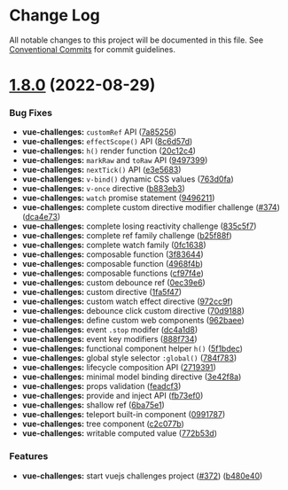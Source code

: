 # Change Log

All notable changes to this project will be documented in this file.
See [Conventional Commits](https://conventionalcommits.org) for commit guidelines.

# [1.8.0](https://github.com/webfansplz/vuejs-challenges/compare/v1.7.1...v1.8.0) (2022-08-29)


### Bug Fixes

* **vue-challenges:** `customRef` API ([7a85256](https://github.com/webfansplz/vuejs-challenges/commit/7a8525660cacd6f5260917b31191a8a65bc22151))
* **vue-challenges:** `effectScope()` API ([8c6d57d](https://github.com/webfansplz/vuejs-challenges/commit/8c6d57d8bea38cdebe71d8566ae395fc9e8436f4))
* **vue-challenges:** `h()` render function ([20c12c4](https://github.com/webfansplz/vuejs-challenges/commit/20c12c44711a467f94708b096c1e14518b03105e))
* **vue-challenges:** `markRaw` and `toRaw` API ([9497399](https://github.com/webfansplz/vuejs-challenges/commit/94973991a7216a0656f8dbb296835d7f56352350))
* **vue-challenges:** `nextTick()` API ([e3e5683](https://github.com/webfansplz/vuejs-challenges/commit/e3e56837131ea7ba2a10178d8cc13a788d1d3520))
* **vue-challenges:** `v-bind()` dynamic CSS values ([763d0fa](https://github.com/webfansplz/vuejs-challenges/commit/763d0fae8d7ac042d9cf86100ee2ef6abd48585e))
* **vue-challenges:** `v-once` directive ([b883eb3](https://github.com/webfansplz/vuejs-challenges/commit/b883eb3bde4ff5c3a03392586f259bb297b35100))
* **vue-challenges:** `watch` promise statement ([9496211](https://github.com/webfansplz/vuejs-challenges/commit/9496211f5c01fb455f7b3aab7dd2a458d47e9bd6))
* **vue-challenges:** complete custom directive modifier challenge ([#374](https://github.com/webfansplz/vuejs-challenges/issues/374)) ([dca4e73](https://github.com/webfansplz/vuejs-challenges/commit/dca4e73d3641dd03071ee869d0eba24087180f47))
* **vue-challenges:** complete losing reactivity challenge ([835c5f7](https://github.com/webfansplz/vuejs-challenges/commit/835c5f7b931d5d487456d652cfb72e919d3cdc11))
* **vue-challenges:** complete ref family challenge ([b25f88f](https://github.com/webfansplz/vuejs-challenges/commit/b25f88f48036d5f80808025d1a34a272be890e61))
* **vue-challenges:** complete watch family ([0fc1638](https://github.com/webfansplz/vuejs-challenges/commit/0fc1638cd9aed1b2123181cd0005e3d85c123878))
* **vue-challenges:** composable function ([3f83644](https://github.com/webfansplz/vuejs-challenges/commit/3f83644366fe6ccdeef2cfb5e1fb90cfc24e8849))
* **vue-challenges:** composable function ([4968f4b](https://github.com/webfansplz/vuejs-challenges/commit/4968f4bd98d72ec82c478cbafa9c68e1037b6536))
* **vue-challenges:** composable functions ([cf97f4e](https://github.com/webfansplz/vuejs-challenges/commit/cf97f4e93302c86d4c9f12c829afabab0593400d))
* **vue-challenges:** custom debounce ref ([0ec39e6](https://github.com/webfansplz/vuejs-challenges/commit/0ec39e674726eee9300f5067e680553f54ba490c))
* **vue-challenges:** custom directive ([1fa5f47](https://github.com/webfansplz/vuejs-challenges/commit/1fa5f47841d1c9ca9823a873186d46c73f682453))
* **vue-challenges:** custom watch effect directive ([972cc9f](https://github.com/webfansplz/vuejs-challenges/commit/972cc9f18be6587f1de946acf053b0ccc72837b7))
* **vue-challenges:** debounce click custom directive ([70d9188](https://github.com/webfansplz/vuejs-challenges/commit/70d9188c50b9563ddf28843ac814b883a69158cf))
* **vue-challenges:** define custom web components ([962baee](https://github.com/webfansplz/vuejs-challenges/commit/962baeec2d23c4e0751df6f1c27eff3f6d70a12c))
* **vue-challenges:** event `.stop` modifer ([dc4a1d8](https://github.com/webfansplz/vuejs-challenges/commit/dc4a1d8a73e690d6fc224eda8b3797f2ade6bbb7))
* **vue-challenges:** event key modifiers ([888f734](https://github.com/webfansplz/vuejs-challenges/commit/888f73440a43eb24198dff9ca25a6fd2e382b2fd))
* **vue-challenges:** functional component helper `h()` ([5f1bdec](https://github.com/webfansplz/vuejs-challenges/commit/5f1bdece6b8fe3d91fa253071eb6938430471889))
* **vue-challenges:** global style selector `:global()` ([784f783](https://github.com/webfansplz/vuejs-challenges/commit/784f783b320304239aad1c9bc9918a38658e73cc))
* **vue-challenges:** lifecycle composition API ([2719391](https://github.com/webfansplz/vuejs-challenges/commit/2719391a95fb5fc9b0e33d4e6c74e09db02cdb03))
* **vue-challenges:** minimal model binding directive ([3e42f8a](https://github.com/webfansplz/vuejs-challenges/commit/3e42f8a4b2e740ac3b6ac63a359cf2c7f4c99282))
* **vue-challenges:** props validation ([feadcf3](https://github.com/webfansplz/vuejs-challenges/commit/feadcf37a956ca0f5ffc1533e17f5e8191e71bc7))
* **vue-challenges:** provide and inject API ([fb73ef0](https://github.com/webfansplz/vuejs-challenges/commit/fb73ef0f5f49247ed035b06a37335222a21c7710))
* **vue-challenges:** shallow ref ([6ba75e1](https://github.com/webfansplz/vuejs-challenges/commit/6ba75e135f31a3e9d13de3099fc48f622f928551))
* **vue-challenges:** teleport built-in component ([0991787](https://github.com/webfansplz/vuejs-challenges/commit/0991787daca912fe4511e786be2359f854b55f69))
* **vue-challenges:** tree component ([c2c077b](https://github.com/webfansplz/vuejs-challenges/commit/c2c077b3f2dfbea7c338f0b668a385aca38a1553))
* **vue-challenges:** writable computed value ([772b53d](https://github.com/webfansplz/vuejs-challenges/commit/772b53deb33972f035b944f613223a7b94e58d12))


### Features

* **vue-challenges:** start vuejs challenges project ([#372](https://github.com/webfansplz/vuejs-challenges/issues/372)) ([b480e40](https://github.com/webfansplz/vuejs-challenges/commit/b480e40429367133d0626aa86a8afcbfc1eab05b))
